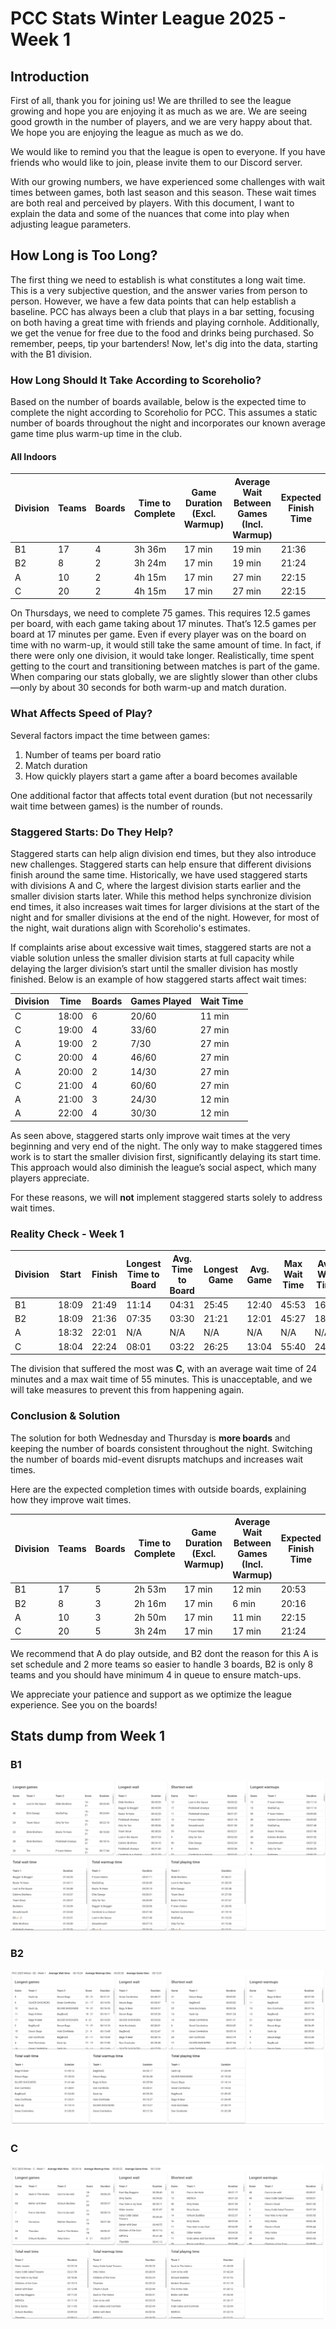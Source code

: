 # PCC Stats Winter League 2025 - Week 1

## Introduction

First of all, thank you for joining us! We are thrilled to see the league growing and hope you are enjoying it as much as we are. We are seeing good growth in the number of players, and we are very happy about that. We hope you are enjoying the league as much as we do.

We would like to remind you that the league is open to everyone. If you have friends who would like to join, please invite them to our Discord server.

With our growing numbers, we have experienced some challenges with wait times between games, both last season and this season. These wait times are both real and perceived by players. With this document, I want to explain the data and some of the nuances that come into play when adjusting league parameters.

## How Long is Too Long?

The first thing we need to establish is what constitutes a long wait time. This is a very subjective question, and the answer varies from person to person. However, we have a few data points that can help establish a baseline. PCC has always been a club that plays in a bar setting, focusing on both having a great time with friends and playing cornhole. Additionally, we get the venue for free due to the food and drinks being purchased. So remember, peeps, tip your bartenders! Now, let's dig into the data, starting with the B1 division.

### How Long Should It Take According to Scoreholio?

Based on the number of boards available, below is the expected time to complete the night according to Scoreholio for PCC. This assumes a static number of boards throughout the night and incorporates our known average game time plus warm-up time in the club.

#### All Indoors

| Division | Teams | Boards | Time to Complete | Game Duration (Excl. Warmup) | Average Wait Between Games (Incl. Warmup) | Expected Finish Time |
| -------- | ----- | ------ | ---------------- | --------------------------- | -------------------------------------- | ------------------- |
| B1       | 17    | 4      | 3h 36m           | 17 min                       | 19 min                                 | 21:36              |
| B2       | 8     | 2      | 3h 24m           | 17 min                       | 19 min                                 | 21:24              |
| A        | 10    | 2      | 4h 15m           | 17 min                       | 27 min                                 | 22:15              |
| C        | 20    | 2      | 4h 15m           | 17 min                       | 27 min                                 | 22:15              |

On Thursdays, we need to complete 75 games. This requires 12.5 games per board, with each game taking about 17 minutes. That’s 12.5 games per board at 17 minutes per game. Even if every player was on the board on time with no warm-up, it would still take the same amount of time. In fact, if there were only one division, it would take longer. Realistically, time spent getting to the court and transitioning between matches is part of the game. When comparing our stats globally, we are slightly slower than other clubs—only by about 30 seconds for both warm-up and match duration.

### What Affects Speed of Play?

Several factors impact the time between games:

1. Number of teams per board ratio
2. Match duration
3. How quickly players start a game after a board becomes available

One additional factor that affects total event duration (but not necessarily wait time between games) is the number of rounds.

### Staggered Starts: Do They Help?

Staggered starts can help align division end times, but they also introduce new challenges.
Staggered starts can help ensure that different divisions finish around the same time. Historically, we have used staggered starts with divisions A and C, where the largest division starts earlier and the smaller division starts later. While this method helps synchronize division end times, it also increases wait times for larger divisions at the start of the night and for smaller divisions at the end of the night. However, for most of the night, wait durations align with Scoreholio's estimates.

If complaints arise about excessive wait times, staggered starts are not a viable solution unless the smaller division starts at full capacity while delaying the larger division’s start until the smaller division has mostly finished. Below is an example of how staggered starts affect wait times:

| Division | Time  | Boards | Games Played | Wait Time |
| -------- | ----- | ------ | ------------ | --------- |
| C        | 18:00 | 6      | 20/60        | 11 min    |
| C        | 19:00 | 4      | 33/60        | 27 min    |
| A        | 19:00 | 2      | 7/30         | 27 min    |
| C        | 20:00 | 4      | 46/60        | 27 min    |
| A        | 20:00 | 2      | 14/30        | 27 min    |
| C        | 21:00 | 4      | 60/60        | 27 min    |
| A        | 21:00 | 3      | 24/30        | 12 min    |
| A        | 22:00 | 4      | 30/30        | 12 min    |

As seen above, staggered starts only improve wait times at the very beginning and very end of the night. The only way to make staggered times work is to start the smaller division first, significantly delaying its start time. This approach would also diminish the league’s social aspect, which many players appreciate.

For these reasons, we will **not** implement staggered starts solely to address wait times.

### Reality Check - Week 1

| Division | Start  | Finish  | Longest Time to Board | Avg. Time to Board | Longest Game | Avg. Game | Max Wait Time | Avg. Wait Time |
| -------- | ------ | ------- | -------------------- | ----------------- | ------------ | --------- | ------------ | ------------- |
| B1       | 18:09  | 21:49   | 11:14               | 04:31            | 25:45        | 12:40     | 45:53        | 16:36         |
| B2       | 18:09  | 21:36   | 07:35               | 03:30            | 21:21        | 12:01     | 45:27        | 18:24         |
| A        | 18:32  | 22:01   | N/A                 | N/A              | N/A          | N/A       | N/A          | N/A           |
| C        | 18:04  | 22:24   | 08:01               | 03:22            | 26:25        | 13:04     | 55:40        | 24:16         |

The division that suffered the most was **C**, with an average wait time of 24 minutes and a max wait time of 55 minutes. This is unacceptable, and we will take measures to prevent this from happening again.

### Conclusion & Solution

The solution for both Wednesday and Thursday is **more boards** and keeping the number of boards consistent throughout the night. Switching the number of boards mid-event disrupts matchups and increases wait times.

Here are the expected completion times with outside boards, explaining how they improve wait times.

| Division | Teams | Boards | Time to Complete | Game Duration (Excl. Warmup) | Average Wait Between Games (Incl. Warmup) | Expected Finish Time |
| -------- | ----- | ------ | ---------------- | --------------------------- | -------------------------------------- | ------------------- |
| B1       | 17    | 5      | 2h 53m           | 17 min                       | 12 min                                 | 20:53              |
| B2       | 8     | 3      | 2h 16m           | 17 min                       | 6 min                                  | 20:16              |
| A        | 10    | 3      | 2h 50m           | 17 min                       | 11 min                                 | 22:15              |
| C        | 20    | 5      | 3h 24m           | 17 min                       | 17 min                                 | 21:24              |


We recommend that A do play outside, and B2 dont the reason for this A is set schedule and 2 more teams so easier to handle 3 boards, B2 is only 8 teams and you should have minimum 4 in queue to ensure match-ups.

We appreciate your patience and support as we optimize the league experience. See you on the boards!

## Stats dump from Week 1

### B1
![alt text](image.png)

### B2
![alt text](image-1.png)

### C
![alt text](image-2.png)